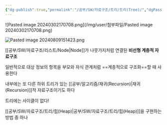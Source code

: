 ```yaml
---
{"dg-publish":true,"permalink":"/공부/SW/자료구조/트리/트리(Tree)/","dgPassFrontmatter":true}
---
```



![Pasted image 20240302170708.png](/img/user/첨부파일/Pasted image 20240302170708.png)

![Pasted image 20240809151423.png](/img/user/%EC%B2%A8%EB%B6%80%ED%8C%8C%EC%9D%BC/Pasted%20image%2020240809151423.png)

[[공부/SW/자료구조/리스트/Node\|Node]]가 나뭇가지처럼 연결된 **비선형 계층적 자료구조**

일반적으로 대상 정보의 항목을 부모와 자식 관계처럼 ==계층적으로 구조화==할 때 사용한다


내부에는 또 다른 하위 트리가 있는 [[공부/알고리즘/재귀(Recursion)\|재귀(Recursion)]]적 자료구조이기도 하다

트리에는 사이클이 없다! 

[[공부/SW/자료구조/트리/힙(Heap)\|공부/SW/자료구조/트리/힙(Heap)]]을 구현하는 방법 중 하나